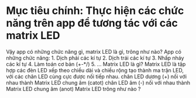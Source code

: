 # Mục tiêu chính: Thực hiện các chức năng trên app để tương tác với các matrix LED
Vậy app có những chức năng gì, matrix LED là gì, trông như nào?
   App có những chức năng:
      1. Dịch phải các kí tự
      2. Dịch trái các kí tự
      3. Nhấp nháy các kí tự
      4. Làm toán cơ bản (+-*/)
      5. ...
Matrix LED là gì?
   Matrix LED là tập hợp các đèn LED xếp theo chiều dài và chiều rộng tạo thành ma trận LED, với các chân LED cùng cực được nối tiếp nhau.
      chân LED dương (+) nối với nhau thành Matrix LED chung âm (catot)
      chân LED âm (-) nối với nhau thành Matrix LED chung âm (anot)
Matrix LED trông như nào ?
